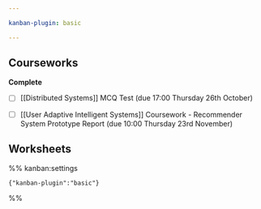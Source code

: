 ```yaml
---

kanban-plugin: basic

---
```


## Courseworks

**Complete**
- [ ] [[Distributed Systems]] MCQ Test (due 17:00 Thursday 26th October)
- [ ] [[User Adaptive Intelligent Systems]] Coursework - Recommender System Prototype Report (due 10:00 Thursday 23rd November)


## Worksheets





%% kanban:settings
```
{"kanban-plugin":"basic"}
```
%%